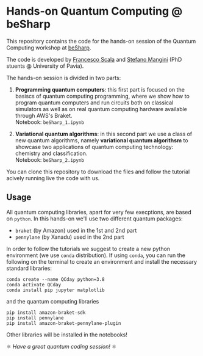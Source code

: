 # Hands-on Quantum Computing @ beSharp
This repository contains the code for the hands-on session of the Quantum Computing workshop at [beSharp](https://www.besharp.it/?gclid=CjwKCAjwuYWSBhByEiwAKd_n_sZLTZ2-YEZtVwt0LiMtjIi-y2d-jIXsjxcF4jbQxv722ARdflTy8hoCV8IQAvD_BwE).   

The code is developed by [Francesco Scala](https://it.linkedin.com/in/fran-scala) and [Stefano Mangini](https://it.linkedin.com/in/stfnmangini) (PhD stuents @ University of Pavia). 

The hands-on session is divided in two parts: 

1. **Programming quantum computers**: this first part is focused on the basiscs of quantum computing programming, where we show how to program quantum computers and run circuits both on classical simulators as well as on real quantum computing hardware available through AWS's Braket.  
Notebook: `beSharp_1.ipynb`

2. **Variational quantum algorithms**: in this second part we use a class of new quantum algorithms, namely **variational quantum algorithsm** to showcase two applications of quantum computing technology: chemistry and classification.  
Notebook: `beSharp_2.ipynb`  

You can clone this repository to download the files and follow the tutorial acively running live the code with us.  

## Usage  

All quantum computing libraries, apart for very few execptions, are based on `python`. In this hands-on we'll use two different quantum packages:
- `braket` (by Amazon) used in the 1st and 2nd part
- `pennylane` (by Xanadu) used in the 2nd part

In order to follow the tutorials we suggest to create a new python environment (we use `conda` distribution). If using `conda`, you can run the following on the terminal to create an environment and install the necessary standard libraries:

```
conda create --name QCday python=3.8
conda activate QCday
conda install pip jupyter matplotlib 
```

and the quantum computing libraries
```
pip install amazon-braket-sdk
pip install pennylane
pip install amazon-braket-pennylane-plugin
```

Other libraries will be installed in the notebooks!


⚛️ *Have a great quantum coding session!* ⚛️ 



